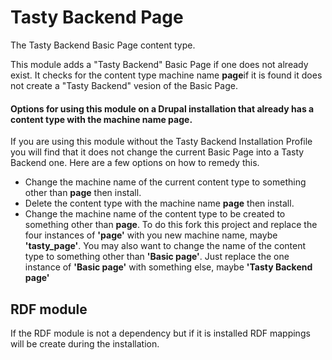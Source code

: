 # Tasty Backend Page

The Tasty Backend Basic Page content type.

This module adds a "Tasty Backend" Basic Page if one does not already exist. It checks for the content type machine name **page**if it is found it does not create a "Tasty Backend" vesion of the Basic Page.

#### Options for using this module on a Drupal installation that already has a content type with the machine name **page**.

If you are using this module without the Tasty Backend Installation Profile you will find that it does not change the current Basic Page into a Tasty Backend one. Here are a few options on how to remedy this.

* Change the machine name of the current content type to something other than **page** then install.
* Delete the content type with the machine name **page** then install.
* Change the machine name of the content type to be created to something other than **page**. To do this fork this project and replace the four instances of **'page'** with you new machine name, maybe **'tasty_page'**. You may also want to change the name of the content type to something other than **'Basic page'**. Just replace the one instance of **'Basic page'** with something else, maybe **'Tasty Backend page'**

## RDF module
If the RDF module is not a dependency but if it is installed RDF mappings will be create during the installation.
